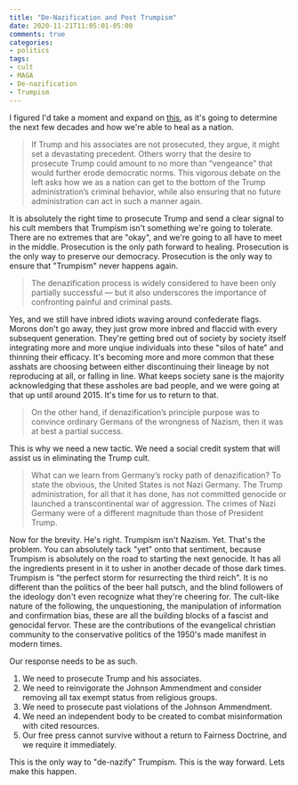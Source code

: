 ```yaml
---
title: "De-Nazification and Post Trumpism"
date: 2020-11-21T11:05:01-05:00
comments: true
categories:
- politics
tags:
- cult
- MAGA
- De-nazification
- Trumpism
---
```


I figured I'd take a moment and expand on [this](https://www.washingtonpost.com/outlook/2020/11/16/can-we-hold-trump-his-allies-accountable-without-further-splitting-america/), as it's going to determine the next few decades and how we're able to heal as a nation.

> If Trump and his associates are not prosecuted, they argue, it might set a devastating precedent. Others worry that the desire to prosecute Trump could amount to no more than “vengeance” that would further erode democratic norms. This vigorous debate on the left asks how we as a nation can get to the bottom of the Trump administration’s criminal behavior, while also ensuring that no future administration can act in such a manner again.

It is absolutely the right time to prosecute Trump and send a clear signal to his cult members that Trumpism isn't something we're going to tolerate. There are no extremes that are "okay", and we're going to all have to meet in the middle. Prosecution is the only path forward to healing. Prosecution is the only way to preserve our democracy. Prosecution is the only way to ensure that "Trumpism" never happens again.

> The denazification process is widely considered to have been only partially successful — but it also underscores the importance of confronting painful and criminal pasts.

Yes, and we still have inbred idiots waving around confederate flags. Morons don't go away, they just grow more inbred and flaccid with every subsequent generation. They're getting bred out of society by society itself integrating more and more unqiue individuals into these "silos of hate" and thinning their efficacy. It's becoming more and more common that these asshats are choosing between either discontinuing their lineage by not reproducing at all, or falling in line. What keeps society sane is the majority acknowledging that these assholes are bad people, and we were going at that up until around 2015. It's time for us to return to that.

> On the other hand, if denazification’s principle purpose was to convince ordinary Germans of the wrongness of Nazism, then it was at best a partial success.

This is why we need a new tactic. We need a social credit system that will assist us in eliminating the Trump cult.

> What can we learn from Germany’s rocky path of denazification? To state the obvious, the United States is not Nazi Germany. The Trump administration, for all that it has done, has not committed genocide or launched a transcontinental war of aggression. The crimes of Nazi Germany were of a different magnitude than those of President Trump.

Now for the brevity. He's right. Trumpism isn't Nazism. Yet. That's the problem. You can absolutely tack "yet" onto that sentiment, because Trumpism is absolutely on the road to starting the next genocide. It has all the ingredients present in it to usher in another decade of those dark times. Trumpism is "the perfect storm for resurrecting the third reich". It is no different than the politics of the beer hall putsch, and the blind followers of the ideology don't even recognize what they're cheering for. The cult-like nature of the following, the unquestioning, the manipulation of information and confirmation bias, these are all the building blocks of a fascist and genocidal fervor. These are the contributions of the evangelical christian community to the conservative politics of the 1950's made manifest in modern times.

Our response needs to be as such.

1. We need to prosecute Trump and his associates.
2. We need to reinvigorate the Johnson Ammendment and consider removing all tax exempt status from religious groups.
3. We need to prosecute past violations of the Johnson Ammendment.
4. We need an independent body to be created to combat misinformation with cited resources.
5. Our free press cannot survive without a return to Fairness Doctrine, and we require it immediately.

This is the only way to "de-nazify" Trumpism. This is the way forward. Lets make this happen.
